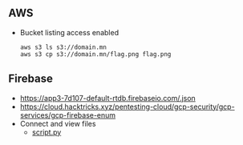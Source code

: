 ## AWS

- Bucket listing access enabled

  ```
  aws s3 ls s3://domain.mn
  aws s3 cp s3://domain.mn/flag.png flag.png
  ```

## Firebase

- https://app3-7d107-default-rtdb.firebaseio.com/.json
- https://cloud.hacktricks.xyz/pentesting-cloud/gcp-security/gcp-services/gcp-firebase-enum
- Connect and view files
  - [script.py](https://github.com/ByamB4/Common-CTF-Challenges/blob/main/cloud/src/firebase_connect.py)

